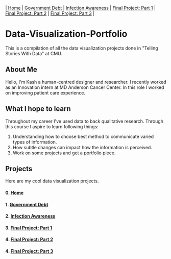 
| [Home](./README.md)              | [Government Debt](./GOVTDEBT.md)  | [Infection Awareness](./INFAWARE.md) | [Final Project: Part 1](./FinalProject.md) | [Final Project: Part 2](./final-project-part-two.md) | [Final Project: Part 3](./final-project-part-three.md) |

# Data-Visualization-Portfolio
This is a compilation of all the data visualization projects done in "Telling Stories With Data" at CMU.

## About Me
Hello, I'm Kash a human-centred designer and researcher. I recently worked as an Innovation intern at MD Anderson Cancer Center. In this role I worked on improving patient care experience. 

## What I hope to learn
Throughout my career I've used data to back qualitative research. Through this course I aspire to learn following things:
1. Understanding how to choose best method to communicate varied types of information.
2. How subtle changes can impact how the information is perceived.
3. Work on some projects and get a portfolio piece.

## Projects
Here are my cool data visualization projects.
#### 0. [Home](/README.md)
#### 1. [Government Debt](/GOVTDEBT.md)
#### 2. [Infection Awareness](/INFAWARE.md)
#### 3. [Final Project: Part 1](/FinalProject.md)
#### 4. [Final Project: Part 2](/final-project-part-two.md)
#### 4. [Final Project: Part 3](/final-project-part-three.md)
